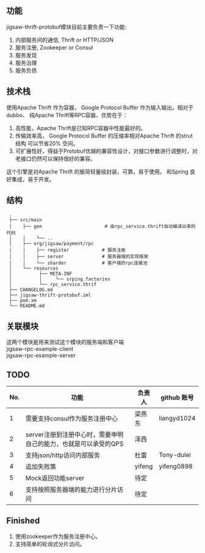 ## 功能

jigsaw-thrift-protobuf模块目前主要负责一下功能:
1. 内部服务间的通信, Thrift or HTTP/JSON
2. 服务注册, Zookeeper or Consul
3. 服务发现
4. 服务治理 
6. 服务负债

## 技术栈

使用Apache Thrift 作为容器， Google Protocol Buffer 作为输入输出。相对于dubbo、 纯Apache Thrift等RPC容器，优势在于：

1.  高性能，Apache Thrift是已知RPC容器中性能最好的。
2.  传输效率高， Google Protocol Buffer 的压缩率相对Apache Thrift 的strut 结构 可以节省20% 空间。
3.  可扩展性好，得益于Protobuf优越的兼容性设计，对接口参数进行调整时，对老接口仍然可以保持很好的兼容。

这个引擎是对Apache Thrift 的极简轻量级封装，可靠，易于使用。 和Spring 良好集成，易于开发。

## 结构

     .
     ├── src/main
     │    ├── gen                       # 由rpc_service.thrift自动编译出来的代码
     │    │    └── ..  
     │    ├── org/jigsaw/payment/rpc
     │    │    ├── register            # 服务注册
     │    │    ├── server              # 服务器端的实现框架
     │    │    └── sharder             # 客户端的rpc连接池   
     │    └── resources
     │          ├── META-INF
     │          │     └── srping.factories  
     │          └── rpc_service.thrif
     ├── CHANGELOG.md
     ├── jigsaw-thrift-protobuf.iml
     ├── pom.xm
     └── README.md

## 关联模块

 这两个模块是用来测试这个模块的服务端和客户端  
jigsaw-rpc-example-client  
jigsaw-rpc-example-server  

## TODO

|No.|功能|负责人|github 账号|
|---------|---------|---------|---------|
|1|需要支持consul作为服务注册中心|梁燕东|liangyd1024|
|2|server注册到注册中心时，需要申明自己的能力，也就是可以承受的QPS|泽西||
|3|支持json/http访问内部服务|杜雷|Tony-dulei|
|4|追加失败策|yifeng|yifeng0898|
|5|Mock返回功能server|待定||
|6|支持按照服务器端的能力进行分片访问|待定||


## Finished

1. 使用zookeeper作为服务注册中心。
2. 支持简单的轮询式分片访问。